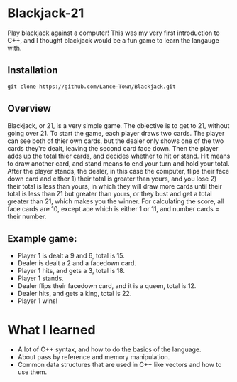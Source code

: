 # Blackjack-21
Play blackjack against a computer! This was my very first introduction to C++, and I thought blackjack would be a fun game to learn the langauge with.

<h2>
Installation
</h2>

```shell
git clone https://github.com/Lance-Town/Blackjack.git
```

<h2>
Overview
</h2>
Blackjack, or 21, is a very simple game. The objective is to get to 21, without going over 21. 
To start the game, each player draws two cards. The player can see both of thier own cards, but the dealer only shows one of the two cards they're dealt, leaving the second card face down. Then the player adds up the total thier cards, and decides whether to hit or stand. Hit means to draw another card, and stand means to end your turn and hold your total. After the player stands, the dealer, in this case the computer, flips their face down card and either 1) their total is greater than yours, and you lose 2) their total is less than yours, in which they will draw more cards until their total is less than 21 but greater than yours, or they bust and get a total greater than 21, which makes you the winner. For calculating the score, all face cards are 10, except ace which is either 1 or 11, and number cards = their number.

## Example game:
<ul>
<li> Player 1 is dealt a 9 and 6, total is 15.</li>
<li> Dealer is dealt a 2 and a facedown card.</li>
<li> Player 1 hits, and gets a 3, total is 18.</li>
<li> Player 1 stands.</li>
<li> Dealer flips their facedown card, and it is a queen, total is 12.</li>
<li> Dealer hits, and gets a king, total is 22.</li>
<li> Player 1 wins!</li>
</ul>

# What I learned
- A lot of C++ syntax, and how to do the basics of the language.
- About pass by reference and memory manipulation.
- Common data structures that are used in C++ like vectors and how to use them.
